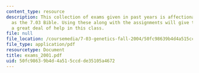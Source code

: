 ```yaml
---
content_type: resource
description: This collection of exams given in past years is affectionately known
  as the 7.03 Bible. Using these along with the assignments will give the student
  a great deal of help in this class.
file: null
file_location: /coursemedia/7-03-genetics-fall-2004/50fc98639b4d4a515ccdde35105a4672_exams_2001.pdf
file_type: application/pdf
resourcetype: Document
title: exams_2001.pdf
uid: 50fc9863-9b4d-4a51-5ccd-de35105a4672
---
```

